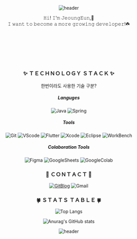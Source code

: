 <!-- 기본 생성 part
**monargent0/monargent0** is a ✨ _special_ ✨ repository because its `README.md` (this file) appears on your GitHub profile.

Here are some ideas to get you started:

- 🔭 I’m currently working on ...
- 🌱 I’m currently learning ...
- 👯 I’m looking to collaborate on ...
- 🤔 I’m looking for help with ...
- 💬 Ask me about ...
- 📫 How to reach me: ...
- 😄 Pronouns: ...
- ⚡ Fun fact: ...
-->

<div align = center>

<!-- 헤더 (물결모양, 문구 etc) -->
![header](https://capsule-render.vercel.app/api?type=wave&color=FCEDDA&height=200&section=header&text=𝐷é𝑣𝑒𝑙𝑜𝑝𝑝𝑒𝑢𝑟%20𝑒𝑛%20𝑐𝑟𝑜𝑖𝑠𝑠𝑎𝑛𝑐𝑒&animation=twinkling&fontSize=40&fontColor=EE4E34)
  

<!-- 인사말  -->
  𝙷𝚒! 𝙸'𝚖 𝙹𝚎𝚘𝚞𝚗𝚐𝙴𝚞𝚗,🐰  <br>
  𝙸 𝚠𝚊𝚗𝚝 𝚝𝚘 𝚋𝚎𝚌𝚘𝚖𝚎 𝚊 𝚖𝚘𝚛𝚎 𝚐𝚛𝚘𝚠𝚒𝚗𝚐 𝚍𝚎𝚟𝚎𝚕𝚘𝚙𝚎𝚛!☘️
  
  <br><br><br>
  ---
  
<!-- 기술 리스트 -->
### ✨ ＴＥＣＨＮＯＬＯＧＹ ＳＴＡＣＫ ✨
  한번이라도 사용한 기술 구분?

##### Languges
<!-- 
- 언어
Java
JavScript
JSP
HTML
R
Python
Swift
Dart
- back
Spring
Flask
- DB
MySQL
- Data
Tensorflow
-->
![Java](https://img.shields.io/badge/Java-007396?style=flat-square&logo=java&logoColor=white)
![Spring](https://img.shields.io/badge/Spring-6DB33F?style=flat-square&logo=Spring&logoColor=white)
  
##### Tools
<!-- 깃, Flutter, 워크벤치, 스프링, /IDE vscode, Xcode,  이클립스, 아나콘다, STS  -->
![Git](https://img.shields.io/badge/Git-F05032?style=flat-square&logo=Git&logoColor=white)
![VScode](https://img.shields.io/badge/VSCode-007ACC?style=flat-square&logo=VisualStudioCode&logoColor=white)
![Flutter](https://img.shields.io/badge/Flutter-02569B?style=flat-square&logo=Flutter&logoColor=white)
![Xcode](https://img.shields.io/badge/Xcode-147EFB?style=flat-square&logo=Xcode&logoColor=white)
![Eclipse](https://img.shields.io/badge/Eclipse-2C2255?style=flat-square&logo=EclipseIDE&logoColor=white)
![WorkBench](https://img.shields.io/badge/WorkBench-4479A1?style=flat-square&logo=MySQL&logoColor=white)

  
<!-- 사용 가능 협업 툴 -->
##### Colaboration Tools 
<!--  피그마, 구글스프레드, 구글코랩   -->
![Figma](https://img.shields.io/badge/Figma-F24E1E?style=flat-square&logo=Figma&logoColor=white)
![GoogleSheets](https://img.shields.io/badge/GoogleSheets-34A853?style=flat-square&logo=GoogleSheets&logoColor=white)
![GoogleColab](https://img.shields.io/badge/GoogleColab-F9AB00?style=flat-square&logo=GoogleColab&logoColor=white)
  
<!-- 연락 수단  -->
### 🌹 ＣＯＮＴＡＣＴ 🌹
<!--  깃 블로그, 구글 메일, (노션, 캐글, 데이콘, 백준, 링크드인?) -->
[![GitBlog](https://img.shields.io/badge/Blog-222222?style=flat-square&logo=GitHub&logoColor=white)](https://monargent0.github.io/)
![Gmail](https://img.shields.io/badge/owjddms1118@gmail.com-EA4335?style=flat-square&logo=Gmail&logoColor=white)

<!-- 보류 List -->
<!-- ![Notion](https://img.shields.io/badge/Notion-000000?style=flat-square&logo=Notion&logoColor=white) -->
  
<!-- 사용언어 요약, 백준 등급, git 사용 현황 -->
### 🍀 ＳＴＡＴＳ ＴＡＢＬＥ 🍀
![Top Langs](https://github-readme-stats.vercel.app/api/top-langs/?username=monargent0&layout=compact&theme=calm)
<!-- [![Solved.ac
프로필](http://mazassumnida.wtf/api/v2/generate_badge?boj=owjddms96)](https://solved.ac/owjddms96)    -->
![Anurag's GitHub stats](https://github-readme-stats.vercel.app/api?username=monargent0&show_icons=true&theme=slateorange)

<!-- 방문자 수 2022.9 사용하지 않음 -->
<!-- [![Hits](https://hits.seeyoufarm.com/api/count/incr/badge.svg?url=https%3A%2F%2Fgithub.com%2Fmonargent0%2Fmonargent0&count_bg=%2395D7DB&title_bg=%23403E4B&icon=github.svg&icon_color=%23DBDADA&title=hits&edge_flat=false)](https://hits.seeyoufarm.com) -->

<!-- footer 풋터  -->
![header](https://capsule-render.vercel.app/api?type=waving&color=EE4E34&height=100&section=footer)
</div>
